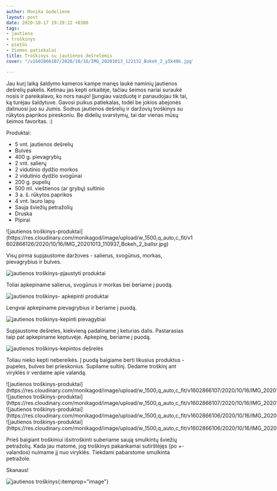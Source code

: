 ```yaml
---
author: Monika Godelienė
layout: post
date: 2020-10-17 19:29:22 +0300
tags:
- jautiena
- troškinys
- pietūs
- žiemos patiekalai
title: Troškinys su jautienos dešrelėmis
cover: "/v1602866107/2020/10/16/IMG_20201013_122132_Bokeh_2_y5k40k.jpg"

---
```

Jau kurį laiką šaldymo kameros kampe manęs laukė naminių jautienos dešrelių pakelis. Ketinau jas kepti orkaitėje, tačiau šeimos nariai suraukė nosis ir pareikalavo, ko nors naujo! Įjungiau vaizduotę ir panaudojau tik tai, ką turėjau šaldytuve. Gavosi puikus patiekalas, todėl be jokios abejonės dalinuosi juo su Jumis. Sodrus jautienos dešrelių ir daržovių troškinys su rūkytos paprikos pireskoniu. Be didelių svarstymų, tai dar vienas mūsų šeimos favoritas. :)

Produktai:

* <span itemprop="recipeIngredient">5 vnt. jautienos dešrelių</span>
* <span itemprop="recipeIngredient">Bulvės</span>
* <span itemprop="recipeIngredient">400 g. pievagrybių</span>
* <span itemprop="recipeIngredient">2 vnt. salierų</span>
* <span itemprop="recipeIngredient">2 vidutinio dydžio morkos</span>
* <span itemprop="recipeIngredient">2 vidutinio dydžio svogūnai</span>
* <span itemprop="recipeIngredient">200 g. pupelių</span>
* <span itemprop="recipeIngredient">500 ml. vieštienos (ar grybų) sultinio</span>
* <span itemprop="recipeIngredient">3 a. š. rūkytos paprikos</span>
* <span itemprop="recipeIngredient">4 vnt. lauro lapų</span>
* <span itemprop="recipeIngredient">Sauja šviežių petražolių</span>
* <span itemprop="recipeIngredient">Druska</span>
* <span itemprop="recipeIngredient">Pipirai</span>

<div itemprop="recipeInstructions" markdown="1">
![jautienos troškinys-produktai](https://res.cloudinary.com/monikagod/image/upload/w_1500,q_auto,c_fit/v1602866126/2020/10/16/IMG_20201013_110937_Bokeh_2_ballsr.jpg)

Visų pirma supjaustome daržoves - salierus, svogūnus, morkas, pievagrybius ir bulves.

![jautienos troškinys-pjaustyti produktai](https://res.cloudinary.com/monikagod/image/upload/w_1500,q_auto,c_fit/v1602866126/2020/10/16/IMG_20201013_111834_Bokeh_2_dx9tnw.jpg)

Toliai apkepiname salierus, svogūnus ir morkas bei beriame į puodą.

![jautienos troškinys- apkepinti produktai](https://res.cloudinary.com/monikagod/image/upload/w_1500,q_auto,c_fit/v1602866126/2020/10/16/IMG_20201013_112939_Bokeh_3_qcs4yv.jpg)

Lengvai apkepiname pievagrybius ir beriame į puodą.

![jautienos troškinys-kepinti pievagybiai](https://res.cloudinary.com/monikagod/image/upload/w_1500,q_auto,c_fit/v1602866126/2020/10/16/IMG_20201013_113304_Bokeh_2_hqdgty.jpg)

Supjaustome dešreles, kiekvieną padaliname į keturias dalis. Pastarasias taip pat apkepiname keptuvėje. Apkepinę, beriame į puodą.

![jautienos troškinys-kepintos dešrelės](https://res.cloudinary.com/monikagod/image/upload/w_1500,q_auto,c_fit/v1602866108/2020/10/16/IMG_20201013_113702_Bokeh_2_pgw2bf.jpg)

Toliau nieko kepti nebereikės. Į puodą baigiame berti likusius produktus - pupeles, bulves bei prieskonius. Supilame sultinį. Dedame troškinį ant viryklės ir verdame apie valandą.

<div class="row">
<div class="six columns" markdown="1">
![jautienos troškinys-produktai](https://res.cloudinary.com/monikagod/image/upload/w_1500,q_auto,c_fit/v1602866107/2020/10/16/IMG_20201013_113738_Bokeh_2_qeqdkz.jpg)
</div>
<div class="six columns" markdown="1">
![jautienos troškinys-produktai](https://res.cloudinary.com/monikagod/image/upload/w_1500,q_auto,c_fit/v1602866107/2020/10/16/IMG_20201013_113755_Bokeh_2_q8gr11.jpg)
</div>
</div>

<div class="row">
<div class="six columns" markdown="1">
![jautienos troškinys-produktai](https://res.cloudinary.com/monikagod/image/upload/w_1500,q_auto,c_fit/v1602866106/2020/10/16/IMG_20201013_113834_Bokeh_2_rmp1gj.jpg)
</div>
<div class="six columns" markdown="1">
![jautienos troškinys-produktai](https://res.cloudinary.com/monikagod/image/upload/w_1500,q_auto,c_fit/v1602866106/2020/10/16/IMG_20201013_113900_Bokeh_2_tk1eke.jpg)
</div>
</div>

Prieš baigiant troškiniui išsitroškinti suberiame saują smulkintų šviežių petražolių. Kada jau matome, jog troškinys pakankamai sutirštėjęs (po +- valandos) nuimame jį nuo viryklės. Tiekdami pabarstome smulkinta petražole.  
</div>

Skanaus!

![jautienos troškinys](https://res.cloudinary.com/monikagod/image/upload/w_1500,q_auto,c_fit/v1602866107/2020/10/16/IMG_20201013_122132_Bokeh_2_y5k40k.jpg){:itemprop="image"}